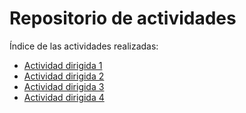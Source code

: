 # Repositorio de actividades 

Índice de las actividades realizadas:

- [Actividad dirigida 1](ad1.md)
- [Actividad dirigida 2](ad2.md)
- [Actividad dirigida 3](ad3.ipynb)
- [Actividad dirigida 4](ad4.ipynb)
